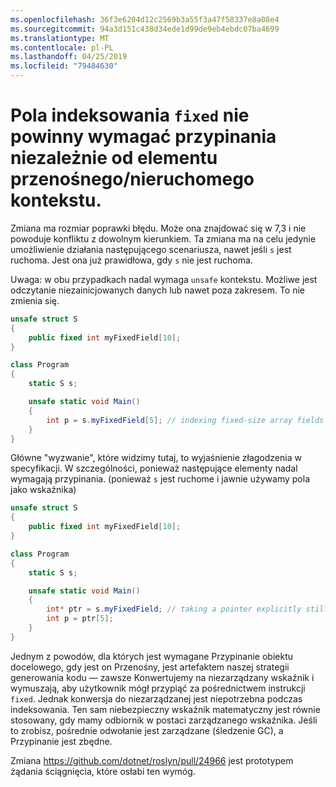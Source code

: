 ```yaml
---
ms.openlocfilehash: 36f3e6204d12c2569b3a55f3a47f58337e8a08e4
ms.sourcegitcommit: 94a3d151c438d34ede1d99de9eb4ebdc07ba4699
ms.translationtype: MT
ms.contentlocale: pl-PL
ms.lasthandoff: 04/25/2019
ms.locfileid: "79484630"
---
```

# <a name="indexing-fixed-fields-should-not-require-pinning-regardless-of-the-movableunmovable-context"></a>Pola indeksowania `fixed` nie powinny wymagać przypinania niezależnie od elementu przenośnego/nieruchomego kontekstu. #

Zmiana ma rozmiar poprawki błędu. Może ona znajdować się w 7,3 i nie powoduje konfliktu z dowolnym kierunkiem.
Ta zmiana ma na celu jedynie umożliwienie działania następującego scenariusza, nawet jeśli `s` jest ruchoma. Jest ona już prawidłowa, gdy `s` nie jest ruchoma. 

Uwaga: w obu przypadkach nadal wymaga `unsafe` kontekstu. Możliwe jest odczytanie niezainicjowanych danych lub nawet poza zakresem. To nie zmienia się.

```csharp
unsafe struct S
{
    public fixed int myFixedField[10];
}

class Program
{
    static S s;

    unsafe static void Main()
    {
        int p = s.myFixedField[5]; // indexing fixed-size array fields would be ok
    }
}
```

Główne "wyzwanie", które widzimy tutaj, to wyjaśnienie złagodzenia w specyfikacji. W szczególności, ponieważ następujące elementy nadal wymagają przypinania. (ponieważ `s` jest ruchome i jawnie używamy pola jako wskaźnika)

```csharp
unsafe struct S
{
    public fixed int myFixedField[10];
}

class Program
{
    static S s;

    unsafe static void Main()
    {
        int* ptr = s.myFixedField; // taking a pointer explicitly still requires pinning.
        int p = ptr[5];
    }
}
```

Jednym z powodów, dla których jest wymagane Przypinanie obiektu docelowego, gdy jest on Przenośny, jest artefaktem naszej strategii generowania kodu — zawsze Konwertujemy na niezarządzany wskaźnik i wymuszają, aby użytkownik mógł przypiąć za pośrednictwem instrukcji `fixed`. Jednak konwersja do niezarządzanej jest niepotrzebna podczas indeksowania. Ten sam niebezpieczny wskaźnik matematyczny jest równie stosowany, gdy mamy odbiornik w postaci zarządzanego wskaźnika. Jeśli to zrobisz, pośrednie odwołanie jest zarządzane (śledzenie GC), a Przypinanie jest zbędne.

Zmiana https://github.com/dotnet/roslyn/pull/24966 jest prototypem żądania ściągnięcia, które osłabi ten wymóg.
